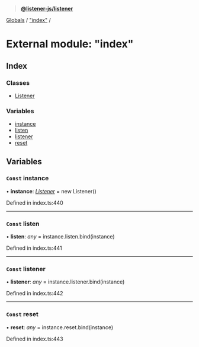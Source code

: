> **[@listener-js/listener](../README.md)**

[Globals](../globals.md) / ["index"](_index_.md) /

# External module: "index"

## Index

### Classes

* [Listener](../classes/_index_.listener.md)

### Variables

* [instance](_index_.md#const-instance)
* [listen](_index_.md#const-listen)
* [listener](_index_.md#const-listener)
* [reset](_index_.md#const-reset)

## Variables

### `Const` instance

• **instance**: *[Listener](../classes/_index_.listener.md)* =  new Listener()

Defined in index.ts:440

___

### `Const` listen

• **listen**: *any* =  instance.listen.bind(instance)

Defined in index.ts:441

___

### `Const` listener

• **listener**: *any* =  instance.listener.bind(instance)

Defined in index.ts:442

___

### `Const` reset

• **reset**: *any* =  instance.reset.bind(instance)

Defined in index.ts:443